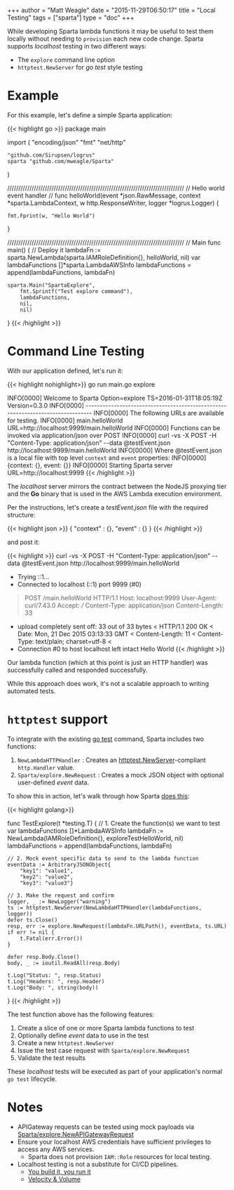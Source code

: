 +++
author = "Matt Weagle"
date = "2015-11-29T06:50:17"
title = "Local Testing"
tags = ["sparta"]
type = "doc"
+++

While developing Sparta lambda functions it may be useful to test them locally without needing to `provision` each new code change.  Sparta supports _localhost_ testing in two different ways:

  - The `explore` command line option
  -  `httptest.NewServer` for _go test_ style testing

# Example

For this example, let's define a simple Sparta application:

{{< highlight go >}}
package main

import (
	"encoding/json"
	"fmt"
	"net/http"

	"github.com/Sirupsen/logrus"
	sparta "github.com/mweagle/Sparta"
)

////////////////////////////////////////////////////////////////////////////////
// Hello world event handler
//
func helloWorld(event *json.RawMessage,
	context *sparta.LambdaContext,
	w http.ResponseWriter,
	logger *logrus.Logger) {

	fmt.Fprint(w, "Hello World")
}

////////////////////////////////////////////////////////////////////////////////
// Main
func main() {
	// Deploy it
	lambdaFn := sparta.NewLambda(sparta.IAMRoleDefinition{}, helloWorld, nil)
	var lambdaFunctions []*sparta.LambdaAWSInfo
	lambdaFunctions = append(lambdaFunctions, lambdaFn)

	sparta.Main("SpartaExplore",
		fmt.Sprintf("Test explore command"),
		lambdaFunctions,
		nil,
		nil)
}
{{< /highlight >}}

# Command Line Testing

With our application defined, let's run it:

{{< highlight nohighlight>}}
go run main.go explore

INFO[0000] Welcome to Sparta                             Option=explore TS=2016-01-31T18:05:19Z Version=0.3.0
INFO[0000] --------------------------------------------------------------------------------
INFO[0000] The following URLs are available for testing.
INFO[0000] main.helloWorld                               URL=http://localhost:9999/main.helloWorld
INFO[0000] Functions can be invoked via application/json over POST
INFO[0000] 	curl -vs -X POST -H "Content-Type: application/json" --data @testEvent.json http://localhost:9999/main.helloWorld
INFO[0000] Where @testEvent.json is a local file with top level `context` and `event` properties:
INFO[0000] 	{context: {}, event: {}}
INFO[0000] Starting Sparta server                        URL=http://localhost:9999
{{< /highlight >}}

The _localhost_ server mirrors the contract between the NodeJS proxying tier and the **Go** binary that is used in the AWS Lambda execution environment.

Per the instructions, let's create a _testEvent.json_ file with the required structure:

{{< highlight json >}}
{
  "context" : {},
  "event" : {}
}
{{< /highlight >}}

and post it:

{{< highlight >}}
curl -vs -X POST -H "Content-Type: application/json" --data @testEvent.json http://localhost:9999/main.helloWorld

*   Trying ::1...
* Connected to localhost (::1) port 9999 (#0)
> POST /main.helloWorld HTTP/1.1
> Host: localhost:9999
> User-Agent: curl/7.43.0
> Accept: */*
> Content-Type: application/json
> Content-Length: 33
>
* upload completely sent off: 33 out of 33 bytes
< HTTP/1.1 200 OK
< Date: Mon, 21 Dec 2015 03:13:33 GMT
< Content-Length: 11
< Content-Type: text/plain; charset=utf-8
<
* Connection #0 to host localhost left intact
Hello World
{{< /highlight >}}

Our lambda function (which at this point is just an HTTP handler) was successfully called and responded successfully.

While this approach does work, it's not a scalable approach to writing automated tests.

# <code>httptest</code> support

To integrate with the existing [go test](https://golang.org/pkg/testing/) command, Sparta includes two functions:

  1. `NewLambdaHTTPHandler` : Creates an [httptest.NewServer](https://golang.org/pkg/net/http/httptest/#NewServer)-compliant `http.Handler` value.
  1. `Sparta/explore.NewRequest` : Creates a mock JSON object with optional user-defined *event* data.

To show this in action, let's walk through how Sparta [does this](https://github.com/mweagle/Sparta/blob/master/explore_test.go):

{{< highlight golang>}}

func TestExplore(t *testing.T) {
	// 1. Create the function(s) we want to test
	var lambdaFunctions []*LambdaAWSInfo
	lambdaFn := NewLambda(IAMRoleDefinition{}, exploreTestHelloWorld, nil)
	lambdaFunctions = append(lambdaFunctions, lambdaFn)

	// 2. Mock event specific data to send to the lambda function
	eventData := ArbitraryJSONObject{
		"key1": "value1",
		"key2": "value2",
		"key3": "value3"}

	// 3. Make the request and confirm
	logger, _ := NewLogger("warning")
	ts := httptest.NewServer(NewLambdaHTTPHandler(lambdaFunctions, logger))
	defer ts.Close()
	resp, err := explore.NewRequest(lambdaFn.URLPath(), eventData, ts.URL)
	if err != nil {
		t.Fatal(err.Error())
	}

	defer resp.Body.Close()
	body, _ := ioutil.ReadAll(resp.Body)

	t.Log("Status: ", resp.Status)
	t.Log("Headers: ", resp.Header)
	t.Log("Body: ", string(body))
}
{{< /highlight >}}

The test function above has the following features:

  1. Create a slice of one or more Sparta lambda functions to test
  1. Optionally define *event* data to use in the test
  1. Create a new `httptest.NewServer`
  1. Issue the test case request with `Sparta/explore.NewRequest`
  1. Validate the test results

These _localhost_ tests will be executed as part of your application's normal `go test` lifecycle.

# Notes
  * APIGateway requests can be tested using mock payloads via [Sparta/explore.NewAPIGatewayRequest](https://github.com/mweagle/Sparta/blob/master/explore/explore.go#L103)
  * Ensure your localhost AWS credentials have sufficient privileges to access any AWS services.
    * Sparta does not provision `IAM::Role` resources for local testing.
  * Localhost testing is not a substitute for CI/CD pipelines.
    - [You build it, you run it](https://queue.acm.org/detail.cfm?id=1142065)
    - [Velocity & Volume](https://youtu.be/wyWI3gLpB8o)
